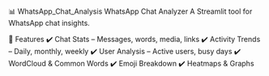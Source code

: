 📊 WhatsApp_Chat_Analysis
WhatsApp Chat Analyzer A Streamlit tool for WhatsApp chat insights.  

🔹 Features 
✔️ Chat Stats – Messages, words, media, links 
✔️ Activity Trends – Daily, monthly, weekly 
✔️ User Analysis – Active users, busy days 
✔️ WordCloud & Common Words 
✔️ Emoji Breakdown 
✔️ Heatmaps & Graphs

